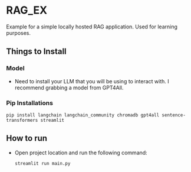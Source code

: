 # RAG_EX
Example for a simple locally hosted RAG application. Used for learning purposes.

## Things to Install

### Model
- Need to install your LLM that you will be using to interact with. I recommend grabbing a model from GPT4All.

### Pip Installations

```
pip install langchain langchain_community chromadb gpt4all sentence-transformers streamlit
```

## How to run
- Open project location and run the following command:
  ```
  streamlit run main.py
  ```
